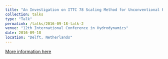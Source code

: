 ```yaml
---
title: "An Investigation on ITTC 78 Scaling Method for Unconventional Propellers"
collection: talks
type: "Talk"
permalink: /talks/2016-09-18-talk-2
venue: "12th International Conference in Hydrodynamics"
date: 2016-09-18
location: "Delft, Netherlands"
---
```


[More information here](https://research.chalmers.se/en/publication/243761)


